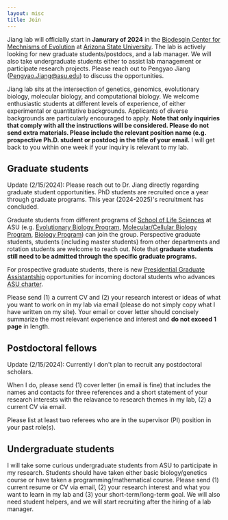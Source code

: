 ```yaml
---
layout: misc
title: Join
---
```


Jiang lab will officially start in __Janurary of 2024__ in the  [Biodesgin Center for Mechnisms of Evolution] at [Arizona State University].  The lab is actively looking for new graduate students/postdocs, and a lab manager. We will also take undergraduate students either to assist lab management or participate research projects. Please reach out to Pengyao Jiang (Pengyao.Jiang@asu.edu)  to discuss the opportunities.



Jiang lab sits at the intersection of genetics, genomics, evolutionary biology, molecular biology,  and computational biology. We welcome enthusiastic students at different levels of experience, of either experimental or quantitative backgrounds.  Applicants of diverse backgrounds are particularly encouraged to apply. __Note that only inquiries that comply with all the instructions will be considered. Please do not send extra materials. Please include the relevant position name (e.g. prospective Ph.D. student or postdoc) in the title of your email.__ I will get back to you within one week if your inquiry is relevant to my lab.



## Graduate students

Update (2/15/2024): Please reach out to Dr. Jiang directly regarding graduate student opportunities. PhD students are recruited once a year through graduate programs. This year (2024-2025)'s recruitment has concluded. 

Graduate students from different programs of [School of Life Sciences] at ASU (e.g. [Evolutionary Biology Program], [Molecular/Cellular Biology Program], [Biology Program]) can join the group. Perspective graduate students, students (including master students) from other departments  and rotation students are welcome to reach out. Note that __graduate students still need to be admitted through the specific graduate programs.__

For prospective graduate students, there is new [Presidential Graduate Assistantship] opportunities for incoming doctoral students who advances [ASU charter].

Please send (1) a current CV and (2) your research interest or ideas of what you want to work on in my lab via email (please do not simply copy what I have written on my site). Your email or cover letter should concisely summarize the most relevant experience and interest and __do not exceed 1 page__ in length.


## Postdoctoral fellows

Update (2/15/2024): Currently I don't plan to recruit any postdoctoral scholars. 

When I do, please send (1) cover letter (in email is fine) that includes the names and contacts for three references and a short statement of your research interests with the relavance to research themes in my lab, (2) a current CV via email.

Please list at least two referees who are in the supervisor (PI) position in your past role(s).


## Undergraduate students

I will take some curious undergraduate students from ASU to participate in my research. Students should have taken either basic biology/genetics course or have taken a programming/mathematical course. Please send (1) current resume or CV via email, (2) your research interest and what you want to learn in my lab and (3) your short-term/long-term goal. We will also need student helpers, and we will start recruiting after the hiring of a lab manager.


[Biodesgin Center for Mechnisms of Evolution]: https://biodesign.asu.edu/mechanisms-of-evolution/
[Arizona State University]: https://www.asu.edu/
[School of Life Sciences]:https://sols.asu.edu/
[Evolutionary Biology Program]:https://sols.asu.edu/degree/graduate/phd-evolutionary-biology
[Molecular/Cellular Biology Program]:https://sols.asu.edu/degree/graduate/phd-molecular--cellular-bio-phd
[Biology Program]:https://sols.asu.edu/degree/graduate/phd-biology--phd
[Presidential Graduate Assistantship]: https://graduate.asu.edu/current-students/funding-opportunities/awards-and-fellowships/presidential-graduate-assistantship
[ASU charter]:https://www.asu.edu/about/charter-mission
